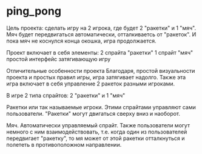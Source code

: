 # ping_pong

Цель проекта: сделать игру на 2 игрока, где будет 2 "ракетки" и 1 "мяч". Мяч будет передвигаться автоматически, отталкиваетсь от "ракеток". И пока мяч не коснулся конца окошка, игра продолжается.

Проект включает в себя элементы:
2  спрайта "ракетки"
1 спрайт "мяч"
простой интерфейс
затягивающую игру

Отличительные особенности проекта
Благодаря, простой визуальности проекта и простых правил игры, игра затягивает надолго. Также эта игра включает в себя управление 2 ракеток разными игроками. 

В игре 2 типа спрайтов: 2 "ракетки" и 1 "мяч"

Ракетки или так называемые игроки. Этими спрайтами управляют сами пользователи. "Ракетки" могут двигаться сверху вниз и наоборот.

Мяч. Автоматически управляемый спрайт. Также пользователи могут немного с ним взаимодействовать, т.е. когда один из пользователей передвигает "ракетку", то мя может от этой ракетки отталкнуться и полететь в противоположном направлении.
